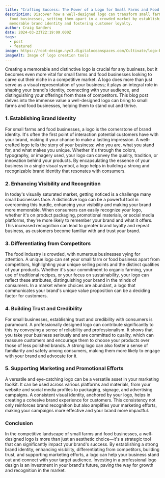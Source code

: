```yaml
---
title: "Crafting Success: The Power of a Logo for Small Farms and Food Businesses"
description: Discover how a well-designed logo can transform small farms and
  food businesses, setting them apart in a crowded market by establishing a
  memorable brand identity and fostering customer loyalty.
author: Craig Sanders
date: 2024-03-23T22:19:00.000Z
tags:
  - post
  - featured
image: https://root-design.nyc3.digitaloceanspaces.com/Cultivate/logo-be-creative-inspiration-design-concept%20(1).webp
imageAlt: Image of logo creation tools
---
```

Creating a memorable and distinctive logo is crucial for any business, but it becomes even more vital for small farms and food businesses looking to carve out their niche in a competitive market. A logo does more than just serve as a visual representation of your business; it plays an integral role in shaping your brand's identity, connecting with your audience, and distinguishing your offerings from those of competitors. This blog post delves into the immense value a well-designed logo can bring to small farms and food businesses, helping them to stand out and thrive.

### 1. Establishing Brand Identity

For small farms and food businesses, a logo is the cornerstone of brand identity. It's often the first point of interaction potential customers have with your brand, making it your chance to make a lasting impression. A well-crafted logo tells the story of your business: who you are, what you stand for, and what makes you unique. Whether it's through the colors, typography, or imagery used, your logo can convey the quality, tradition, or innovation behind your products. By encapsulating the essence of your business in a single visual symbol, a logo helps in building a strong and recognizable brand identity that resonates with consumers.

### 2. Enhancing Visibility and Recognition

In today's visually saturated market, getting noticed is a challenge many small businesses face. A distinctive logo can be a powerful tool in overcoming this hurdle, enhancing your visibility and making your brand more memorable. When consumers can easily recognize your logo, whether it's on product packaging, promotional materials, or social media platforms, they're more likely to remember your brand and what it offers. This increased recognition can lead to greater brand loyalty and repeat business, as customers become familiar with and trust your brand.

### 3. Differentiating from Competitors

The food industry is crowded, with numerous businesses vying for attention. A unique logo can set your small farm or food business apart from competitors, highlighting your unique selling points and the distinct qualities of your products. Whether it's your commitment to organic farming, your use of traditional recipes, or your focus on sustainability, your logo can reflect these attributes, distinguishing your brand in the minds of consumers. In a market where choices are abundant, a logo that communicates your brand's unique value proposition can be a deciding factor for customers.

### 4. Building Trust and Credibility

For small businesses, establishing trust and credibility with consumers is paramount. A professionally designed logo can contribute significantly to this by conveying a sense of reliability and professionalism. It shows that you take your business seriously and are committed to quality, which can reassure customers and encourage them to choose your products over those of less polished brands. A strong logo can also foster a sense of familiarity and safety among consumers, making them more likely to engage with your brand and advocate for it.

### 5. Supporting Marketing and Promotional Efforts

A versatile and eye-catching logo can be a versatile asset in your marketing toolkit. It can be used across various platforms and materials, from your website and social media profiles to packaging, signage, and advertising campaigns. A consistent visual identity, anchored by your logo, helps in creating a cohesive brand experience for customers. This consistency not only reinforces brand recognition but also amplifies your marketing efforts, making your campaigns more effective and your brand more impactful.

### Conclusion

In the competitive landscape of small farms and food businesses, a well-designed logo is more than just an aesthetic choice—it's a strategic tool that can significantly impact your brand's success. By establishing a strong brand identity, enhancing visibility, differentiating from competitors, building trust, and supporting marketing efforts, a logo can help your business stand out and connect with your target audience. Investing in a professional logo design is an investment in your brand's future, paving the way for growth and recognition in the market.
